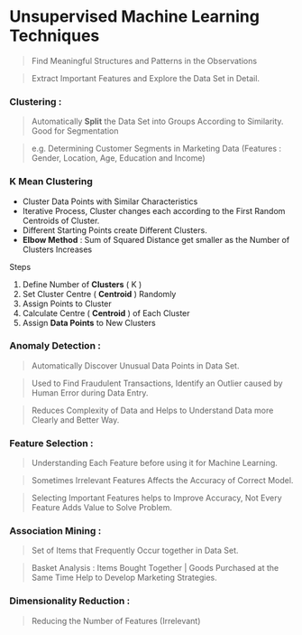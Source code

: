 # Unsupervised Machine Learning Techniques

> Find Meaningful Structures and Patterns in the Observations

> Extract Important Features and Explore the Data Set in Detail.


### Clustering : 

> Automatically **Split** the Data Set into Groups According to Similarity. Good for Segmentation

> e.g. Determining Customer Segments in Marketing Data (Features : Gender, Location, Age, Education and Income)

### K Mean Clustering

- Cluster Data Points with Similar Characteristics 
- Iterative Process, Cluster changes each according to the First Random Centroids of Cluster. 
- Different Starting Points create Different Clusters.
- **Elbow Method** : Sum of Squared Distance get smaller as the Number of Clusters Increases

Steps
1. Define Number of **Clusters** ( K )
2. Set Cluster Centre ( **Centroid** ) Randomly
3. Assign Points to Cluster
4. Calculate Centre ( **Centroid** ) of Each Cluster
5. Assign **Data Points** to New Clusters


### Anomaly Detection : 

> Automatically Discover Unusual Data Points in Data Set.

> Used to Find Fraudulent Transactions, Identify an Outlier caused by Human Error during Data Entry.

> Reduces Complexity of Data and Helps to Understand Data more Clearly and Better Way.

### Feature Selection :

> Understanding Each Feature before using it for Machine Learning.

> Sometimes Irrelevant Features Affects the Accuracy of Correct Model.

> Selecting Important Features helps to Improve Accuracy, Not Every Feature Adds Value to Solve Problem.


### Association Mining :

> Set of Items that Frequently Occur together in Data Set.

> Basket Analysis : Items Bought Together | Goods Purchased at the Same Time Help to Develop Marketing Strategies.

### Dimensionality Reduction :
> Reducing the Number of Features (Irrelevant)

